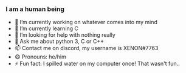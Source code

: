 ### I am a human being

<!--
**Marquessmark11/Marquessmark11** is a ✨ _special_ ✨ repository because its `README.md` (this file) appears on your GitHub profile.
-->

- 🔭 I’m currently working on whatever comes into my mind
- 🌱 I’m currently learning C
- 🤔 I’m looking for help with nothing really
- 💬 Ask me about python 3, C or C++
- 📫 Contact me on discord, my username is XENON#7763
- 😄 Pronouns: he/him
- ⚡ Fun fact: I spilled water on my computer once! That wasn't fun..


